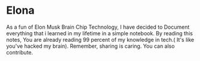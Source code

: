 # Elona
As a fun of Elon Musk Brain Chip Technology, I have decided to Document everything that i learned in my lifetime in a simple notebook. By reading this notes, You are already reading 99 percent of my knowledge in tech.( It's like you've hacked my brain). Remember, sharing is caring. You can also contribute.
